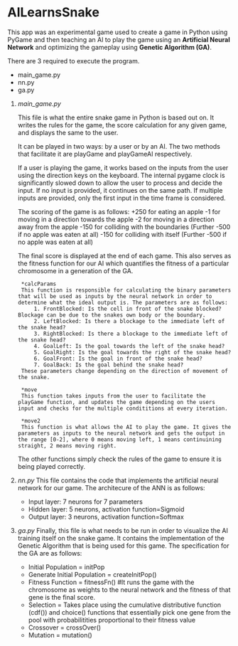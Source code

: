 # AILearnsSnake

This app was an experimental game used to create a game in Python using PyGame and then teaching an AI to play the game using an **Artificial Neural Network** and optimizing the gameplay using **Genetic Algorithm (GA)**.

There are 3 required to execute the program.
* main_game.py
* nn.py
* ga.py

1. *main_game.py*
    
    This file is what the entire snake game in Python is based out on. It writes the rules for the game, the score calculation for any given game, and displays the same to the user. 

    It can be played in two ways: by a user or by an AI. The two methods that facilitate it are playGame and playGameAI respectively.

    If a user is playing the game, it works based on the inputs from the user using the direction keys on the keyboard. The internal pygame clock is significantly slowed down to allow the user to process and decide the input. If no input is provided, it continues on the same path. If multiple inputs are provided, only the first input in the time frame is considered. 

    The scoring of the game is as follows:
        +250 for eating an apple
        -1 for moving in a direction towards the apple
        -2 for moving in a direction away from the apple
        -150 for colliding with the boundaries (Further -500 if no apple was eaten at all)
        -150 for colliding with itself (Further -500 if no apple was eaten at all)

    The final score is displayed at the end of each game. This also serves as the fitness function for our AI which quantifies the fitness of a particular chromosome in a generation of the GA.

        *calcParams
        This function is responsible for calculating the binary parameters that will be used as inputs by the neural network in order to determine what the ideal output is. The parameters are as follows: 
            1. FrontBlocked: Is the cell in front of the snake blocked? Blockage can be due to the snakes own body or the boundary.
            2. LeftBlocked: Is there a blockage to the immediate left of the snake head?
            3. RightBlocked: Is there a blockage to the immediate left of the snake head?
            4. GoalLeft: Is the goal towards the left of the snake head? 
            5. GoalRight: Is the goal towards the right of the snake head?
            6. GoalFront: Is the goal in front of the snake head?
            7. GoalBack: Is the goal behind the snake head? 
        These parameters change depending on the direction of movement of the snake.

        *move
        This function takes inputs from the user to facilitate the playGame function, and updates the game depending on the users input and checks for the multiple condititions at every iteration.

        *move2
        This function is what allows the AI to play the game. It gives the parameters as inputs to the neural network and gets the output in the range [0-2], where 0 means moving left, 1 means continuining straight, 2 means moving right.

    The other functions simply check the rules of the game to ensure it is being played correctly. 


2. *nn.py*
    This file contains the code that implements the artificial neural network for our game. The architecure of the ANN is as follows: 
   * Input layer: 7 neurons for 7 parameters
   * Hidden layer: 5 neurons, activation function=Sigmoid
   * Output layer: 3 neurons, activation function=Softmax

3. *ga.py*
    Finally, this file is what needs to be run in order to visualize the AI training itself on the snake game. It contains the implementation of the Genetic Algorithm that is being used for this game. 
    The specification for the GA are as follows:
   *    Initial Population = initPop 
   *    Generate Initial Population = createInitPop()
   *    Fitness Function = fitnessFn()  #It runs the game with the chromosome as weights to the neural network and the fitness of that gene is the final score.
   *    Selection = Takes place using the cumulative distributive function (cdf()) and choice() functions that essentially pick one gene from the pool with probabilitities proportional to their fitness value
   *    Crossover = crossOver() 
   *    Mutation = mutation() 
